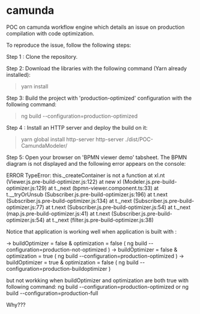 # camunda
POC on camunda workflow engine which details an issue on production compilation with code optimization.

To reproduce the issue, follow the following steps:

Step 1 : Clone the repository.

Step 2: Download the libraries with the following command (Yarn already installed):
> yarn install

Step 3: Build the project with 'production-optimized' configuration with the following command:
> ng build --configuration=production-optimized

Step 4 : Install an HTTP server and deploy the build on it:
> yarn global install http-server
> http-server ./dist/POC-CamundaModeler/

Step 5: Open your browser on 'BPMN viewer demo' tabsheet.
The BPMN diagram is not displayed and the following error appears on the console:

ERROR TypeError: this._createContainer is not a function
    at xl.nt (Viewer.js.pre-build-optimizer.js:122)
    at new xl (Modeler.js.pre-build-optimizer.js:129)
    at t._next (bpmn-viewer.component.ts:33)
    at t.__tryOrUnsub (Subscriber.js.pre-build-optimizer.js:196)
    at t.next (Subscriber.js.pre-build-optimizer.js:134)
    at t._next (Subscriber.js.pre-build-optimizer.js:77)
    at t.next (Subscriber.js.pre-build-optimizer.js:54)
    at t._next (map.js.pre-build-optimizer.js:41)
    at t.next (Subscriber.js.pre-build-optimizer.js:54)
    at t._next (filter.js.pre-build-optimizer.js:38)


Notice that application is working well when application is built with :

-> buildOptimizer = false &  optimization = false ( ng build --configuration=production-not-optimized )
-> buildOptimizer = false &  optimization = true  ( ng build --configuration=production-optimized )
-> buildOptimizer = true  &  optimization = false ( ng build --configuration=production-buildoptimizer )

but not workking when buildOptimizer and optimization are both true with following command:
ng build --configuration=production-optimized
or
ng build --configuration=production-full

Why???
